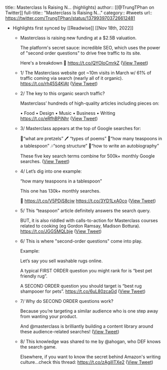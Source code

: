 title:: Masterclass Is Raising N... (highlights)
author:: [[@TrungTPhan on Twitter]]
full-title:: "Masterclass Is Raising N..."
category:: #tweets
url:: https://twitter.com/TrungTPhan/status/1379939703726612481

- Highlights first synced by [[Readwise]] [[Nov 18th, 2022]]
	- Masterclass is raising new funding at a $2.5B valuation. 
	  
	  The platform's secret sauce: incredible SEO, which uses the power of "second order questions" to drive free traffic to its site. 
	  
	  Here's a breakdown 🧵 https://t.co/QYOloCmrkZ ([View Tweet](https://twitter.com/TrungTPhan/status/1379938847115542529))
	- 1/ The Masterclass website got ~10m visits in March w/ 61% of traffic coming via search (nearly all of it organic). https://t.co/rh45S4KlAt ([View Tweet](https://twitter.com/TrungTPhan/status/1379938849904750592))
	- 2/ The key to this organic search traffic? 
	  
	  Masterclass’ hundreds of high-quality articles including pieces on: 
	  
	  • Food
	  • Design 
	  • Music 
	  • Business
	  • Writing https://t.co/eRfhBPiNhr ([View Tweet](https://twitter.com/TrungTPhan/status/1379938853117550593))
	- 3/ Masterclass appears at the top of Google searches for:
	  
	   🥨“what are pretzels”
	  🖊 “types of poems”
	   🥄“how many teaspoons in a tablespoon”
	   🎶“song structure”
	   📙“how to write an autobiography”
	  
	  These five key search terms combine for 500k+ monthly Google searches. ([View Tweet](https://twitter.com/TrungTPhan/status/1379938854384271362))
	- 4/ Let’s dig into one example: 
	  
	  “how many teaspoons in a tablespoon” 
	  
	  This one has 130k+ monthly searches. 
	  
	  🔗 https://t.co/V5PDjS8cjw https://t.co/3YD1LxA0co ([View Tweet](https://twitter.com/TrungTPhan/status/1379938857165053952))
	- 5/ This “teaspoon” article definitely answers the search query.
	  
	  BUT, it is also riddled with calls-to-action for Masterclass courses related to cooking (eg Gordon Ramsay, Madison Bottura). https://t.co/JGGSMQLbje ([View Tweet](https://twitter.com/TrungTPhan/status/1379938860914761729))
	- 6/ This is where "second-order questions" come into play. 
	  
	  Example: 
	  
	  Let’s say you sell washable rugs online.
	  
	  A typical FIRST ORDER question you might rank for is “best pet friendly rug”.
	  
	  A SECOND ORDER question you should target is “best rug shampooer for pets”. https://t.co/6uL80zcaGd ([View Tweet](https://twitter.com/TrungTPhan/status/1379938864693866499))
	- 7/ Why do SECOND ORDER questions work? 
	  
	  Because you’re targeting a similar audience who is one step away from wanting your product.
	  
	  And @masterclass is brilliantly building a content library around these audience-related searches! ([View Tweet](https://twitter.com/TrungTPhan/status/1379938866082185217))
	- 8/ This knowledge was shared to me by @ahogan, who DEF knows the search game. 
	  
	  Elsewhere, if you want to know the secret behind Amazon's writing culture...check this thread: https://t.co/zAgilITXe2 ([View Tweet](https://twitter.com/TrungTPhan/status/1379939703726612481))